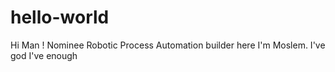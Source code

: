 # hello-world
Hi Man !
Nominee Robotic Process Automation builder here
I'm Moslem. I've god I've enough
